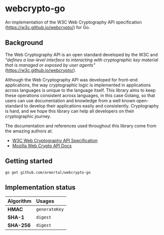 # webcrypto-go
An implementation of the W3C Web Cryptography API specification (https://w3c.github.io/webcrypto/) for Go.

## Background

The Web Cryptography API is an open standard developed by the W3C and *"defines a low-level interface to interacting with cryptographic key material that is managed or exposed by user agents"* (https://w3c.github.io/webcrypto/).

Although the Web Cryptography API was developed for front-end applications, the way cryptographic logic is implemented in applications across languages is unique to the language itself. This library aims to keep these operations consistent across languages, in this case Golang, so that users can use documentation and knowledge from a well known open-standard to develop their applications easily and consistently. Cryptography is hard, and we hope this library can help all developers on their cryptographic journey.

The documentation and references used throughout this library come from the amazing authors at:
- [W3C Web Cryptography API Specification](https://w3c.github.io/webcrypto/)
- [Mozilla Web Crypto API Docs](https://developer.mozilla.org/en-US/docs/Web/API/Web_Crypto_API)

## Getting started

`go get github.com/armortal/webcrypto-go`

## Implementation status

| Algorithm | Usages | 
| :-------- | :---------- |
| **HMAC** | `generateKey` |
| **SHA-1** | `digest` |
| **SHA-256** | `digest` |